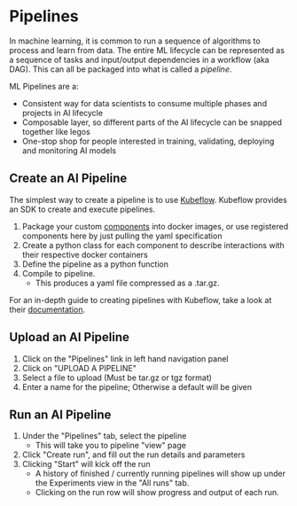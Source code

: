 # Pipelines

In machine learning, it is common to run a sequence of algorithms to process and learn from data. The entire ML lifecycle can be represented as a sequence of tasks and input/output dependencies in a workflow (aka DAG). This can all be packaged into what is called a *pipeline*. 

ML Pipelines are a:
* Consistent way for data scientists to consume multiple phases and projects in AI lifecycle
* Composable layer, so different parts of the AI lifecycle can be snapped together like legos  
* One-stop shop for people interested in training, validating, deploying and monitoring AI models

## Create an AI Pipeline
The simplest way to create a pipeline is to use [Kubeflow](https://www.kubeflow.org/). Kubeflow provides an SDK to create and execute pipelines.  

1. Package your custom [components](../components/README.md) into docker images, or use registered components here by just pulling the yaml specification
2. Create a python class for each component to describe interactions with their respective docker containers
3. Define the pipeline as a python function
4. Compile to pipeline.
    * This produces a yaml file compressed as a .tar.gz.

For an in-depth guide to creating pipelines with Kubeflow, take a look at their
[documentation](https://www.kubeflow.org/docs/components/pipelines/sdk/component-development/).

## Upload an AI Pipeline
1. Click on the "Pipelines" link in left hand navigation panel
2. Click on "UPLOAD A PIPELINE"
3. Select a file to upload (Must be tar.gz or tgz format)
4. Enter a name for the pipeline; Otherwise a default will be given

## Run an AI Pipeline
1. Under the "Pipelines" tab, select the pipeline
    * This will take you to pipeline "view" page
2. Click "Create run", and fill out the run details and parameters
3. Clicking "Start" will kick off the run
    * A history of finished / currently running pipelines will show up under the Experiments view in the "All runs" tab.
    * Clicking on the run row will show progress and output of each run.
